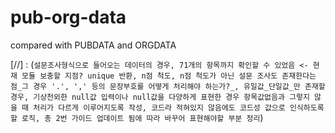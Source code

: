 # pub-org-data

compared with PUBDATA and ORGDATA

[/\/] : (`설문조사형식으로 들어오는 데이터의 경우, 71개의 항목까지 확인할 수 있었음 <- 현재 모듈 보충할 지점? unique 반환, n점 척도, n점 척도가 아닌 설문 조사도 존재한다는 점_그 경우 '.', ',' 등의 문장부호를 어떻게 처리해야 하는가?_, 유일값_단일값_만 존재할 경우, 기상천외한 null값 입력이나 null값을 다양하게 표현한 경우 항목값없음과 그렇지 않을 때 처리가 다르게 이루어지도록 작성, 코드라 적혀있지 않음에도 코드성 값으로 인식하도록 할 로직, 총 2번 가이드 업데이트 됨에 따라 바꾸어 표현해야할 부분 정리`)
